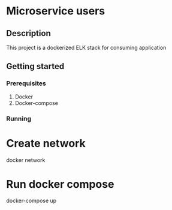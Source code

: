 # Microservice users
## Description
This project is a dockerized ELK stack for consuming application 

## Getting started
### Prerequisites
1. Docker
2. Docker-compose

### Running 
# Create network
docker network
# Run docker compose
docker-compose up

